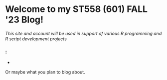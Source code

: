 # Welcome to my ST558 (601) FALL '23 Blog!  
*This site and account will be used in support of various R programming and R script development projects*

### :
* 

Or maybe what you plan to blog about.
